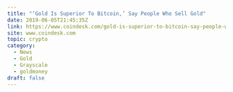 ```yaml
---
title: "‘Gold Is Superior To Bitcoin,’ Say People Who Sell Gold"
date: 2019-06-05T21:45:35Z
link: https://www.coindesk.com/gold-is-superior-to-bitcoin-say-people-who-sell-gold?utm_medium=RSS&utm_source=hune
site: www.coindesk.com
topic: crypto
category:
  - News
  - Gold
  - Grayscale
  - goldmoney
draft: false
---
```

